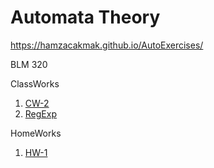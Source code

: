 # Automata Theory
https://hamzacakmak.github.io/AutoExercises/

BLM 320

ClassWorks
1. [CW-2](https://hamzacakmak.github.io/AutoExercises/CW2)
2. [RegExp](https://hamzacakmak.github.io/AutoExercises/RegExp)


HomeWorks
1. [HW-1](https://hamzacakmak.github.io/AutoExercises/HW1)
